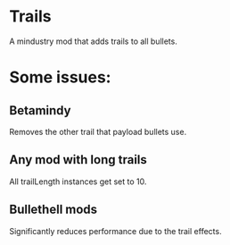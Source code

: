 # Trails

A mindustry mod that adds trails to all bullets.

# Some issues:

## Betamindy
Removes the other trail that payload bullets use.

## Any mod with long trails
All trailLength instances get set to 10.

## Bullethell mods
Significantly reduces performance due to the trail effects.
